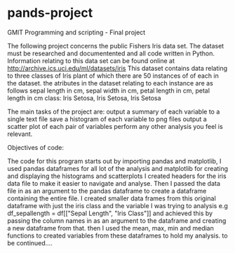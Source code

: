 # pands-project
GMIT Programming and scripting - Final project

 The following project concerns the public Fishers Iris data set.
 The dataset must be researched and documentented and all code written in Python.
 Information relating to this data set can be found online at 
 http://archive.ics.uci.edu/ml/datasets/iris
 This dataset contains data relating to three classes of Iris plant of which there are 50 instances of 
 of each in the dataset.
 the atributes in the dataset relating to each instance are as follows
 sepal length in cm, sepal width in cm, petal length in cm, petal length in cm
 class: Iris Setosa, Iris Setosa, Iris Setosa
 
 The main tasks of the project are: 
 output a summary of each variable to a single text file
 save a histogram of each variable to png files
 output a scatter plot of each pair of variables
 perform any other analysis you feel is relevant.

Objectives of code:

The code for this program starts out by importing pandas and matplotlib, 
I used pandas dataframes for all lot of the analysis and matplotlib for creating and displaying the histograms and scatterplots
I created headers for the iris data file to make it easier to navigate and analyse.
Then I passed the data file in as an argument to the pandas dataframe to create a dataframe containing the entire file.
I created smaller data frames from this original dataframe with just the iris class and the variable I was trying to analysis
e.g df_sepallength = df[["Sepal Length", "Iris Class"]]
and achieved this by passing the column names in as an argument to the dataframe and creating a new dataframe from that.
then I used the mean, max, min and median functions to created variables from these dataframes to hold my analysis.
to be continued....
 
